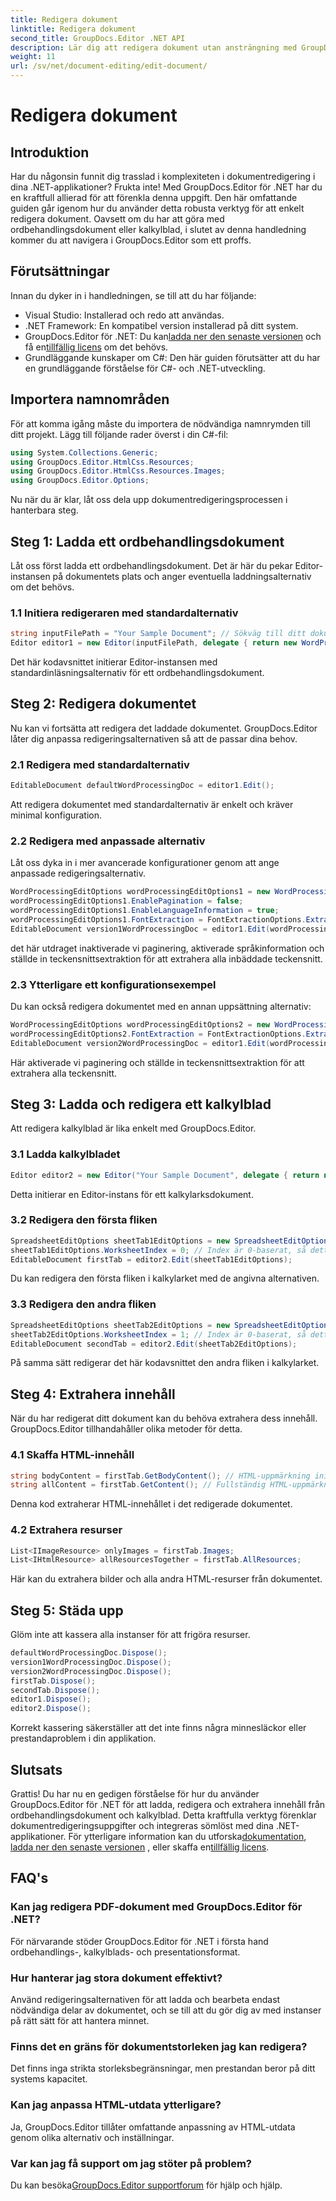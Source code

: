 ```yaml
---
title: Redigera dokument
linktitle: Redigera dokument
second_title: GroupDocs.Editor .NET API
description: Lär dig att redigera dokument utan ansträngning med GroupDocs.Editor för .NET. Steg-för-steg-guide för ordbehandlings- och kalkylbladsfiler.
weight: 11
url: /sv/net/document-editing/edit-document/
---
```


# Redigera dokument

## Introduktion
Har du någonsin funnit dig trasslad i komplexiteten i dokumentredigering i dina .NET-applikationer? Frukta inte! Med GroupDocs.Editor för .NET har du en kraftfull allierad för att förenkla denna uppgift. Den här omfattande guiden går igenom hur du använder detta robusta verktyg för att enkelt redigera dokument. Oavsett om du har att göra med ordbehandlingsdokument eller kalkylblad, i slutet av denna handledning kommer du att navigera i GroupDocs.Editor som ett proffs.
## Förutsättningar
Innan du dyker in i handledningen, se till att du har följande:
- Visual Studio: Installerad och redo att användas.
- .NET Framework: En kompatibel version installerad på ditt system.
-  GroupDocs.Editor för .NET: Du kan[ladda ner den senaste versionen](https://releases.groupdocs.com/editor/net/) och få en[tillfällig licens](https://purchase.groupdocs.com/temporary-license/) om det behövs.
- Grundläggande kunskaper om C#: Den här guiden förutsätter att du har en grundläggande förståelse för C#- och .NET-utveckling.
## Importera namnområden
För att komma igång måste du importera de nödvändiga namnrymden till ditt projekt. Lägg till följande rader överst i din C#-fil:
```csharp
using System.Collections.Generic;
using GroupDocs.Editor.HtmlCss.Resources;
using GroupDocs.Editor.HtmlCss.Resources.Images;
using GroupDocs.Editor.Options;
```
Nu när du är klar, låt oss dela upp dokumentredigeringsprocessen i hanterbara steg.
## Steg 1: Ladda ett ordbehandlingsdokument
Låt oss först ladda ett ordbehandlingsdokument. Det är här du pekar Editor-instansen på dokumentets plats och anger eventuella laddningsalternativ om det behövs.
### 1.1 Initiera redigeraren med standardalternativ
```csharp
string inputFilePath = "Your Sample Document"; // Sökväg till ditt dokument
Editor editor1 = new Editor(inputFilePath, delegate { return new WordProcessingLoadOptions(); });
```
Det här kodavsnittet initierar Editor-instansen med standardinläsningsalternativ för ett ordbehandlingsdokument.
## Steg 2: Redigera dokumentet
Nu kan vi fortsätta att redigera det laddade dokumentet. GroupDocs.Editor låter dig anpassa redigeringsalternativen så att de passar dina behov.
### 2.1 Redigera med standardalternativ
```csharp
EditableDocument defaultWordProcessingDoc = editor1.Edit();
```
Att redigera dokumentet med standardalternativ är enkelt och kräver minimal konfiguration.
### 2.2 Redigera med anpassade alternativ
Låt oss dyka in i mer avancerade konfigurationer genom att ange anpassade redigeringsalternativ.
```csharp
WordProcessingEditOptions wordProcessingEditOptions1 = new WordProcessingEditOptions();
wordProcessingEditOptions1.EnablePagination = false;
wordProcessingEditOptions1.EnableLanguageInformation = true;
wordProcessingEditOptions1.FontExtraction = FontExtractionOptions.ExtractAllEmbedded;
EditableDocument version1WordProcessingDoc = editor1.Edit(wordProcessingEditOptions1);
```
det här utdraget inaktiverade vi paginering, aktiverade språkinformation och ställde in teckensnittsextraktion för att extrahera alla inbäddade teckensnitt.
### 2.3 Ytterligare ett konfigurationsexempel
Du kan också redigera dokumentet med en annan uppsättning alternativ:
```csharp
WordProcessingEditOptions wordProcessingEditOptions2 = new WordProcessingEditOptions(true);
wordProcessingEditOptions2.FontExtraction = FontExtractionOptions.ExtractAll;
EditableDocument version2WordProcessingDoc = editor1.Edit(wordProcessingEditOptions2);
```
Här aktiverade vi paginering och ställde in teckensnittsextraktion för att extrahera alla teckensnitt.
## Steg 3: Ladda och redigera ett kalkylblad
Att redigera kalkylblad är lika enkelt med GroupDocs.Editor.
### 3.1 Ladda kalkylbladet
```csharp
Editor editor2 = new Editor("Your Sample Document", delegate { return new SpreadsheetLoadOptions(); });
```
Detta initierar en Editor-instans för ett kalkylarksdokument.
### 3.2 Redigera den första fliken
```csharp
SpreadsheetEditOptions sheetTab1EditOptions = new SpreadsheetEditOptions();
sheetTab1EditOptions.WorksheetIndex = 0; // Index är 0-baserat, så detta är den första fliken
EditableDocument firstTab = editor2.Edit(sheetTab1EditOptions);
```
Du kan redigera den första fliken i kalkylarket med de angivna alternativen.
### 3.3 Redigera den andra fliken
```csharp
SpreadsheetEditOptions sheetTab2EditOptions = new SpreadsheetEditOptions();
sheetTab2EditOptions.WorksheetIndex = 1; // Index är 0-baserat, så detta är den andra fliken
EditableDocument secondTab = editor2.Edit(sheetTab2EditOptions);
```
På samma sätt redigerar det här kodavsnittet den andra fliken i kalkylarket.
## Steg 4: Extrahera innehåll
När du har redigerat ditt dokument kan du behöva extrahera dess innehåll. GroupDocs.Editor tillhandahåller olika metoder för detta.
### 4.1 Skaffa HTML-innehåll
```csharp
string bodyContent = firstTab.GetBodyContent(); // HTML-uppmärkning inifrån HTML->BODY-elementet
string allContent = firstTab.GetContent(); // Fullständig HTML-uppmärkning av alla dokument, inklusive HTML->HEAD header och dess innehåll
```
Denna kod extraherar HTML-innehållet i det redigerade dokumentet.
### 4.2 Extrahera resurser
```csharp
List<IImageResource> onlyImages = firstTab.Images;
List<IHtmlResource> allResourcesTogether = firstTab.AllResources;
```
Här kan du extrahera bilder och alla andra HTML-resurser från dokumentet.
## Steg 5: Städa upp
Glöm inte att kassera alla instanser för att frigöra resurser.
```csharp
defaultWordProcessingDoc.Dispose();
version1WordProcessingDoc.Dispose();
version2WordProcessingDoc.Dispose();
firstTab.Dispose();
secondTab.Dispose();
editor1.Dispose();
editor2.Dispose();
```
Korrekt kassering säkerställer att det inte finns några minnesläckor eller prestandaproblem i din applikation.
## Slutsats
 Grattis! Du har nu en gedigen förståelse för hur du använder GroupDocs.Editor för .NET för att ladda, redigera och extrahera innehåll från ordbehandlingsdokument och kalkylblad. Detta kraftfulla verktyg förenklar dokumentredigeringsuppgifter och integreras sömlöst med dina .NET-applikationer. För ytterligare information kan du utforska[dokumentation](https://tutorials.groupdocs.com/editor/net/), [ladda ner den senaste versionen](https://releases.groupdocs.com/editor/net/) , eller skaffa en[tillfällig licens](https://purchase.groupdocs.com/temporary-license/).
## FAQ's
### Kan jag redigera PDF-dokument med GroupDocs.Editor för .NET?
För närvarande stöder GroupDocs.Editor för .NET i första hand ordbehandlings-, kalkylblads- och presentationsformat.
### Hur hanterar jag stora dokument effektivt?
Använd redigeringsalternativen för att ladda och bearbeta endast nödvändiga delar av dokumentet, och se till att du gör dig av med instanser på rätt sätt för att hantera minnet.
### Finns det en gräns för dokumentstorleken jag kan redigera?
Det finns inga strikta storleksbegränsningar, men prestandan beror på ditt systems kapacitet.
### Kan jag anpassa HTML-utdata ytterligare?
Ja, GroupDocs.Editor tillåter omfattande anpassning av HTML-utdata genom olika alternativ och inställningar.
### Var kan jag få support om jag stöter på problem?
 Du kan besöka[GroupDocs.Editor supportforum](https://forum.groupdocs.com/c/editor/20) för hjälp och hjälp.